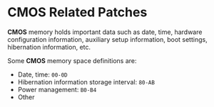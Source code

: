# CMOS Related Patches
**CMOS** memory holds important data such as date, time, hardware configuration information, auxiliary setup information, boot settings, hibernation information, etc.

Some **CMOS** memory space definitions are:

- Date, time: `00-0D`
- Hibernation information storage interval: `80-AB`
- Power management: `B0-B4`
- Other
